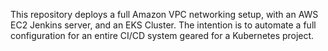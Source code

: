 This repository deploys a full Amazon VPC networking setup, with an AWS EC2 Jenkins server, and an EKS Cluster. The intention is to automate a full configuration for an entire CI/CD system geared for a Kubernetes project.
